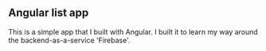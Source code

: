 ## Angular list app

This is a simple app that I built with Angular. I built it to learn my way around the backend-as-a-service 'Firebase'. 
